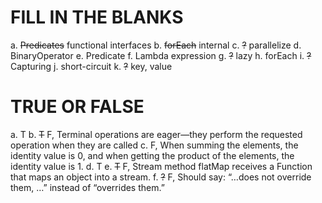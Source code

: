 # FILL IN THE BLANKS
a. ~~Predicates~~
   functional interfaces
b. ~~forEach~~
   internal
c. ~~?~~
   parallelize
d. BinaryOperator
e. Predicate
f. Lambda expression
g. ~~?~~
   lazy
h. forEach
i. ~~?~~
   Capturing
j. short-circuit
k. ~~?~~
   key, value

# TRUE OR FALSE
a. T
b. ~~T~~
   F, Terminal operations are eager—they perform the requested operation when they are called
c. F, 
   When summing the elements, the identity value is 0, and when getting the product of the elements, the identity value is 1.
d. T
e. ~~T~~
   F, Stream method flatMap receives a Function that maps an object into a stream.
f. ~~?~~
   F, Should say: “…does not override them, …” instead of “overrides them.”
